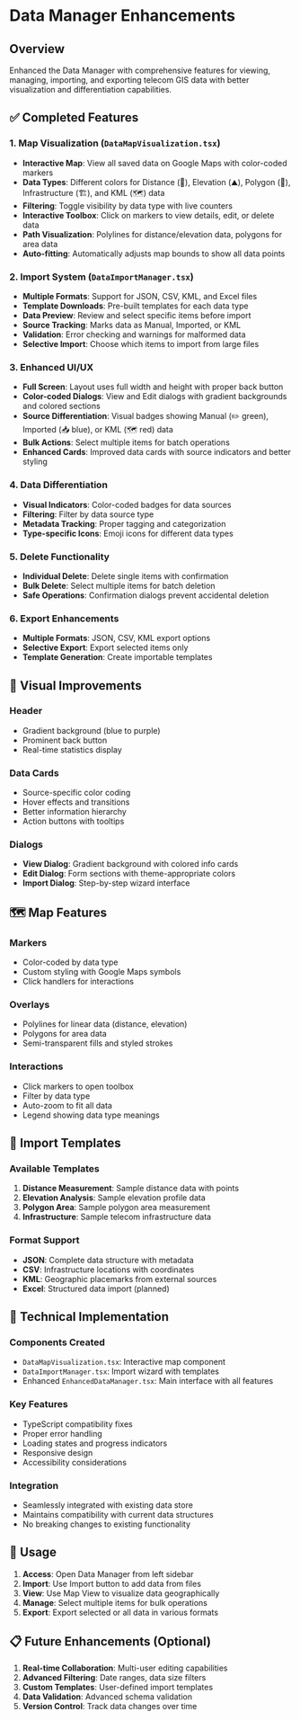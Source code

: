 # Data Manager Enhancements

## Overview
Enhanced the Data Manager with comprehensive features for viewing, managing, importing, and exporting telecom GIS data with better visualization and differentiation capabilities.

## ✅ Completed Features

### 1. Map Visualization (`DataMapVisualization.tsx`)
- **Interactive Map**: View all saved data on Google Maps with color-coded markers
- **Data Types**: Different colors for Distance (📏), Elevation (⛰️), Polygon (🔺), Infrastructure (🏗️), and KML (🗺️) data
- **Filtering**: Toggle visibility by data type with live counters
- **Interactive Toolbox**: Click on markers to view details, edit, or delete data
- **Path Visualization**: Polylines for distance/elevation data, polygons for area data
- **Auto-fitting**: Automatically adjusts map bounds to show all data points

### 2. Import System (`DataImportManager.tsx`)
- **Multiple Formats**: Support for JSON, CSV, KML, and Excel files
- **Template Downloads**: Pre-built templates for each data type
- **Data Preview**: Review and select specific items before import
- **Source Tracking**: Marks data as Manual, Imported, or KML
- **Validation**: Error checking and warnings for malformed data
- **Selective Import**: Choose which items to import from large files

### 3. Enhanced UI/UX
- **Full Screen**: Layout uses full width and height with proper back button
- **Color-coded Dialogs**: View and Edit dialogs with gradient backgrounds and colored sections
- **Source Differentiation**: Visual badges showing Manual (✏️ green), Imported (📥 blue), or KML (🗺️ red) data
- **Bulk Actions**: Select multiple items for batch operations
- **Enhanced Cards**: Improved data cards with source indicators and better styling

### 4. Data Differentiation
- **Visual Indicators**: Color-coded badges for data sources
- **Filtering**: Filter by data source type
- **Metadata Tracking**: Proper tagging and categorization
- **Type-specific Icons**: Emoji icons for different data types

### 5. Delete Functionality
- **Individual Delete**: Delete single items with confirmation
- **Bulk Delete**: Select multiple items for batch deletion
- **Safe Operations**: Confirmation dialogs prevent accidental deletion

### 6. Export Enhancements
- **Multiple Formats**: JSON, CSV, KML export options
- **Selective Export**: Export selected items only
- **Template Generation**: Create importable templates

## 🎨 Visual Improvements

### Header
- Gradient background (blue to purple)
- Prominent back button
- Real-time statistics display

### Data Cards
- Source-specific color coding
- Hover effects and transitions
- Better information hierarchy
- Action buttons with tooltips

### Dialogs
- **View Dialog**: Gradient background with colored info cards
- **Edit Dialog**: Form sections with theme-appropriate colors
- **Import Dialog**: Step-by-step wizard interface

## 🗺️ Map Features

### Markers
- Color-coded by data type
- Custom styling with Google Maps symbols
- Click handlers for interactions

### Overlays
- Polylines for linear data (distance, elevation)
- Polygons for area data
- Semi-transparent fills and styled strokes

### Interactions
- Click markers to open toolbox
- Filter by data type
- Auto-zoom to fit all data
- Legend showing data type meanings

## 📁 Import Templates

### Available Templates
1. **Distance Measurement**: Sample distance data with points
2. **Elevation Analysis**: Sample elevation profile data
3. **Polygon Area**: Sample polygon area measurement
4. **Infrastructure**: Sample telecom infrastructure data

### Format Support
- **JSON**: Complete data structure with metadata
- **CSV**: Infrastructure locations with coordinates
- **KML**: Geographic placemarks from external sources
- **Excel**: Structured data import (planned)

## 🔧 Technical Implementation

### Components Created
- `DataMapVisualization.tsx`: Interactive map component
- `DataImportManager.tsx`: Import wizard with templates
- Enhanced `EnhancedDataManager.tsx`: Main interface with all features

### Key Features
- TypeScript compatibility fixes
- Proper error handling
- Loading states and progress indicators
- Responsive design
- Accessibility considerations

### Integration
- Seamlessly integrated with existing data store
- Maintains compatibility with current data structures
- No breaking changes to existing functionality

## 🚀 Usage

1. **Access**: Open Data Manager from left sidebar
2. **Import**: Use Import button to add data from files
3. **View**: Use Map View to visualize data geographically
4. **Manage**: Select multiple items for bulk operations
5. **Export**: Export selected or all data in various formats

## 📋 Future Enhancements (Optional)

1. **Real-time Collaboration**: Multi-user editing capabilities
2. **Advanced Filtering**: Date ranges, data size filters
3. **Custom Templates**: User-defined import templates
4. **Data Validation**: Advanced schema validation
5. **Version Control**: Track data changes over time